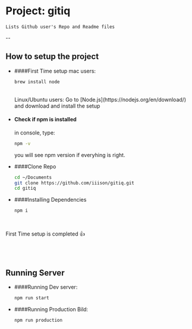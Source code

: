 # Project: gitiq
    Lists Github user's Repo and Readme files
--

## How to setup the project

- ####First Time setup
    mac users:
    ```sh
    brew install node
    ```
    <br />
    Linux/Ubuntu users:
    Go to [Node.js](https://nodejs.org/en/download/) and download and install the setup
    
    
- #### Check if npm is installed
    in console, type:
    ```sh
    npm -v
    ```
    
    you will see npm version if everyhing is right.
    
- ####Clone Repo
    ```sh
    cd ~/Documents
    git clone https://github.com/iiison/gitiq.git
    cd gitiq
    ```
- ####Installing Dependencies
    ```sh
    npm i
    ```
<br/>

First Time setup is completed 👍 

<br/>
<br/>

## Running Server

- ####Running Dev server:
    ```sh
    npm run start
    ```
- ####Running Production Bild:
    ```sh
    npm run production
    ```
